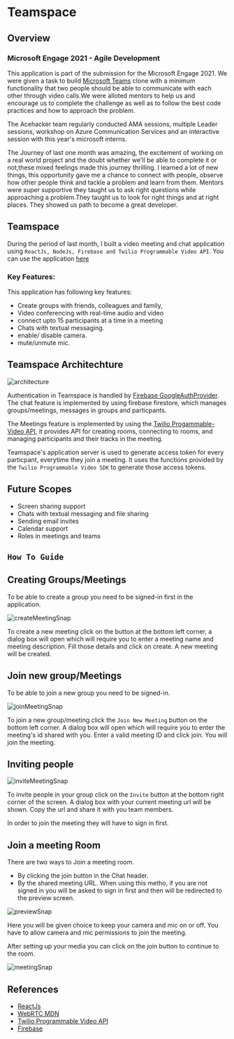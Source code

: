 # Teamspace

## Overview

### Microsoft Engage 2021 - Agile Development
This application is part of the submission for the Microsoft Engage 2021. We were given a task to build [Microsoft Teams](https://www.microsoft.com/en-in/microsoft-teams/group-chat-software) clone with a minimum functionality that two people should be able to communicate with each other through video calls.We were alloted mentors to help us and encourage us to complete the challenge as well as to follow the best code practices and how to approach the problem. 

The Acehacker team regularly conducted AMA sessions, multiple Leader sessions, workshop on Azure Communication Services and an interactive session with this year's microsoft interns. 

The Journey of last one month was amazing, the excitement of working on a real world project and the doubt whether we'll be able to complete it or not,these mixed feelings made this journey thrilling. I learned a lot of new things, this opportunity gave me a chance to connect with people, observe how other people think and tackle a problem and learn from them.
Mentors were super supportive they taught us to ask right questions while approaching a problem.They taught us to look for right things and at right places. They showed us path to become a great developer.

## Teamspace 

During the period of last month, I built a video meeting and chat application using ``ReactJs, NodeJs, Firebase and Twilio Programmable Video API``. You can use the application [here]("https://teams-clone-c6129.web.app/")

### Key Features:
This application has following key features:
* Create groups with friends, colleagues and family,
* Video conferencing with real-time audio and video
* connect upto 15 participants at a time in a meeting
* Chats with textual messaging.
* enable/ disable camera.
* mute/unmute mic.


## Teamspace Architechture

![architecture](./snaps/archi.png)

Authentication in Teamspace is handled by [Firebase GoogleAuthProvider]("https://firebase.google.com/docs/reference/js/firebase.auth.GoogleAuthProvider"). The chat feature is implemented by using firebase firestore, which manages groups/meetings, messages in groups and particpants.

The Meetings feature is implemented by using the [Twilio Progammable-Video API]("https://www.twilio.com/docs/video"), it provides API for creating rooms, connecting to rooms, and managing participants and their tracks in the meeting.

Teamspace's application server is used to generate access token for every particpant, everytime they join a meeting. It uses the functions provided by the ``Twilio Programmable Video SDK`` to generate those access tokens.

## Future Scopes
* Screen sharing support
* Chats with textual messaging and file sharing
* Sending email invites
* Calendar support
* Roles in meetings and teams

## ``How To Guide``

## Creating Groups/Meetings

To be able to create a group you need to be signed-in first in the application. 

![createMeetingSnap](./snaps/createMeetingSnap.png)

To create a new meeting click on the button at the bottom left corner, a dialog box will open which will require you to enter a meeting name and meeting description. Fill those details and click on create. A new meeting will be created.

## Join new group/Meetings
To be able to join a new group you need to be signed-in.

![joinMeetingSnap](./snaps/joinMeetingSnap.png)

To join a new group/meeting click the ``Join New Meeting`` button on the bottom left corner. A dialog box will open which will require you to enter the meeting's id shared with you. Enter a valid meeting ID and click join.
You will join the meeting.

## Inviting people 

![inviteMeetingSnap](./snaps/inviteMeetingSnap.png)

To invite people in your group click on the ``Invite`` button at the bottom right corner of the screen. A dialog box with your current meeting url will be shown. Copy the url and share it with you team members.

In order to join the meeting they will have to sign in first.


## Join a meeting Room 

There are two ways to Join a meeting room.

* By clicking the join button in the Chat header.
* By the shared meeting URL. When using this metho, if you are not signed in you will be asked to sign in first and then will be redirected to the preview screen.

![previewSnap](./snaps/previewSnap.png)

Here you will be given choice to keep your camera and mic on or off. You have to allow camera and mic permissions to join the meeting.

After setting up your media you can click on the join button to continue to the room. 

![meetingSnap](./snaps/meetingSnap.png)



## References

* [ReactJs]("https://reactjs.org/docs/getting-started.html")
* [WebRTC MDN]("https://developer.mozilla.org/en-US/docs/Glossary/WebRTC")
* [Twilio Programmable Video API]("https://www.twilio.com/docs/video")
* [Firebase]("https://firebase.google.com/docs/")
